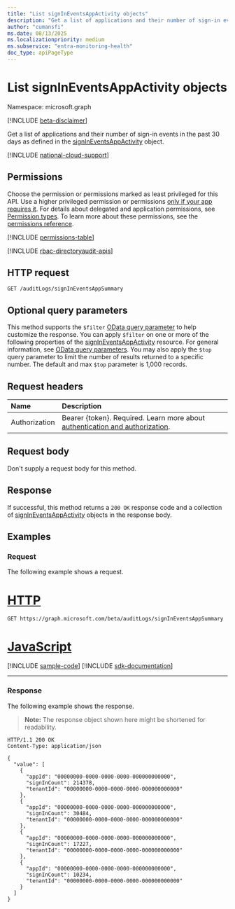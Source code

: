 ```yaml
---
title: "List signInEventsAppActivity objects"
description: "Get a list of applications and their number of sign-in events in the past 30 days."
author: "cumansfi"
ms.date: 08/13/2025
ms.localizationpriority: medium
ms.subservice: "entra-monitoring-health"
doc_type: apiPageType
---
```


# List signInEventsAppActivity objects

Namespace: microsoft.graph

[!INCLUDE [beta-disclaimer](../../includes/beta-disclaimer.md)]

Get a list of applications and their number of sign-in events in the past 30 days as defined in the [signInEventsAppActivity](../resources/signineventsappactivity.md) object.

[!INCLUDE [national-cloud-support](../../includes/all-clouds.md)]

## Permissions

Choose the permission or permissions marked as least privileged for this API. Use a higher privileged permission or permissions [only if your app requires it](/graph/permissions-overview#best-practices-for-using-microsoft-graph-permissions). For details about delegated and application permissions, see [Permission types](/graph/permissions-overview#permission-types). To learn more about these permissions, see the [permissions reference](/graph/permissions-reference).

<!-- {
  "blockType": "permissions",
  "name": "auditlogroot-list-signineventsappsummary-permissions"
}
-->
[!INCLUDE [permissions-table](../includes/permissions/auditlogroot-list-signineventsappsummary-permissions.md)]

[!INCLUDE [rbac-directoryaudit-apis](../includes/rbac-for-apis/rbac-directoryaudit-apis.md)]
## HTTP request

<!-- {
  "blockType": "ignored"
}
-->
``` http
GET /auditLogs/signInEventsAppSummary
```

## Optional query parameters

This method supports the `$filter` [OData query parameter](/graph/query-parameters) to help customize the response. You can apply `$filter` on one or more of the following properties of the [signInEventsAppActivity](../resources/signineventsappactivity.md) resource. For general information, see [OData query parameters](/graph/query-parameters). You may also apply the `$top` query parameter to limit the number of results returned to a specific number. The default and max `$top` parameter is 1,000 records.

## Request headers

|Name|Description|
|:---|:---|
|Authorization|Bearer {token}. Required. Learn more about [authentication and authorization](/graph/auth/auth-concepts).|

## Request body

Don't supply a request body for this method.

## Response

If successful, this method returns a `200 OK` response code and a collection of [signInEventsAppActivity](../resources/signineventsappactivity.md) objects in the response body.

## Examples

### Request

The following example shows a request.
# [HTTP](#tab/http)
<!-- {
  "blockType": "request",
  "name": "list_signineventsappactivity"
}
-->
``` http
GET https://graph.microsoft.com/beta/auditLogs/signInEventsAppSummary
```

# [JavaScript](#tab/javascript)
[!INCLUDE [sample-code](../includes/snippets/javascript/list-signineventsappactivity-javascript-snippets.md)]
[!INCLUDE [sdk-documentation](../includes/snippets/snippets-sdk-documentation-link.md)]

---


### Response

The following example shows the response.
>**Note:** The response object shown here might be shortened for readability.
<!-- {
  "blockType": "response",
  "truncated": true,
  "@odata.type": "microsoft.graph.signInEventsAppActivity"
}
-->
``` http
HTTP/1.1 200 OK
Content-Type: application/json

{
  "value": [
    {
      "appId": "00000000-0000-0000-0000-000000000000",
      "signInCount": 214378,
      "tenantId": "00000000-0000-0000-0000-000000000000"
    },
    {
      "appId": "00000000-0000-0000-0000-000000000000",
      "signInCount": 30484,
      "tenantId": "00000000-0000-0000-0000-000000000000"
    },
    {
      "appId": "00000000-0000-0000-0000-000000000000",
      "signInCount": 17227,
      "tenantId": "00000000-0000-0000-0000-000000000000"
    },
    {
      "appId": "00000000-0000-0000-0000-000000000000",
      "signInCount": 10234,
      "tenantId": "00000000-0000-0000-0000-000000000000"
    }
  ]
}
```

